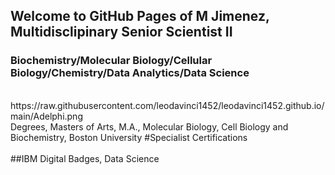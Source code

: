 ## Welcome to GitHub Pages of M Jimenez, Multidisclipinary Senior Scientist II
### Biochemistry/Molecular Biology/Cellular Biology/Chemistry/Data Analytics/Data Science
<br>
https://raw.githubusercontent.com/leodavinci1452/leodavinci1452.github.io/main/Adelphi.png
<br>
Degrees,
Masters of Arts, M.A., Molecular Biology, Cell Biology and Biochemistry, Boston University
#Specialist Certifications 
<div data-iframe-width="150" data-iframe-height="270" data-share-badge-id="955346c1-56e9-4abf-8da3-0dc56e986693" data-share-badge-host="https://www.youracclaim.com"></div><script type="text/javascript" async src="//cdn.youracclaim.com/assets/utilities/embed.js"></script>
<div data-iframe-width="150" data-iframe-height="270" data-share-badge-id="467d0769-99da-49c9-82dd-d10640147170" data-share-badge-host="https://www.youracclaim.com"></div><script type="text/javascript" async src="//cdn.youracclaim.com/assets/utilities/embed.js"></script>
<div data-iframe-width="150" data-iframe-height="270" data-share-badge-id="c096b76a-d631-4df8-9ae9-52919a24bde8" data-share-badge-host="https://www.youracclaim.com"></div><script type="text/javascript" async src="//cdn.youracclaim.com/assets/utilities/embed.js"></script>
<br>
##IBM Digital Badges, Data Science

